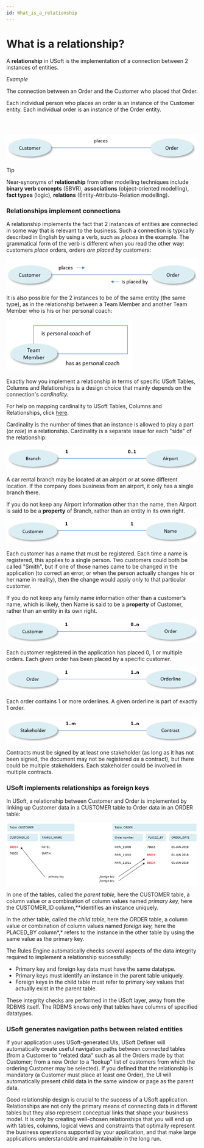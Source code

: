 ```yaml
---
id: What_is_a_relationship
---
```


# What is a relationship?

A **relationship** in USoft is the implementation of a connection between 2 instances of entities.

*Example*

The connection between an Order and the Customer who placed that Order.

Each individual person who places an order is an instance of the Customer entity. Each individual order is an instance of the Order entity.

###  

![](./assets/f3348296-8f1e-4c67-99ff-3cc8f67e5338.png)

> [!TIP]
> Near-synonyms of **relationship** from other modelling techniques include **binary verb concepts** (SBVR), **associations** (object-oriented modelling), **fact types** (logic), **relations** (Entity-Attribute-Relation modelling).

### Relationships implement connections

A relationship implements the fact that 2 instances of entities are connected in some way that is relevant to the business. Such a connection is typically described in English by using a verb, such as *places* in the example. The grammatical form of the verb is different when you read the other way: customers *place* orders, orders *are placed by* customers:

![](./assets/eea9a392-e4cd-48e7-bbaa-1f5c60f825d2.png)

It is also possible for the 2 instances to be of the same entity (the same type), as in the relationship between a Team Member and another Team Member who is his or her personal coach:

![](./assets/c1a9afad-affe-4d67-a216-7fe52ea59260.png)

Exactly how you implement a relationship in terms of specific USoft Tables, Columns and Relationships is a design choice that mainly depends on the connection's *cardinality.* 

For help on mapping cardinality to USoft Tables, Columns and Relationships, click [here](/docs/Modeller%20and%20Rules%20Engine/Tables,%20columns%20and%20relationships/Cardinality%20in%20relationships.md).

Cardinality is the number of times that an instance is allowed to play a part (or *role*) in a relationship. Cardinality is a separate issue for each "side" of the relationship:

![](./assets/32604b57-50e9-45f6-8ddc-f6014b8dd50a.png)

A car rental branch may be located at an airport or at some different location. If the company does business from an airport, it only has a single branch there.

If you do not keep any Airport information other than the name, then Airport is said to be a **property** of Branch, rather than an entity in its own right.

![](./assets/4667da52-a2f8-4c7d-bceb-7c8f4761fdc4.png)

Each customer has a name that must be registered. Each time a name is registered, this applies to a single person. Two customers could both be called "Smith", but if one of those names came to be changed in the application (to correct an error, or when the person actually changes his or her name in reality), then the change would apply only to that particular customer.

If you do not keep any family name information other than a customer's name, which is likely, then Name is said to be a **property** of Customer, rather than an entity in its own right.

![](./assets/3ccbbfcb-73d4-4846-af42-27e02b223b93.png)

Each customer registered in the application has placed 0, 1 or multiple orders. Each given order has been placed by a specific customer.

![](./assets/7639ecdb-3a40-4023-9efb-d6cbf583403b.png)

Each order contains 1 or more orderlines. A given orderline is part of exactly 1 order.

![](./assets/311ee4cd-3a7d-4e2e-a55a-59b0a16c2346.png)

Contracts must be signed by at least one stakeholder (as long as it has not been signed, the document may not be registered *as* a contract), but there could be multiple stakeholders. Each stakeholder could be involved in multiple contracts.

### USoft implements relationships as foreign keys

In USoft, a relationship between Customer and Order is implemented by linking up Customer data in a CUSTOMER table to Order data in an ORDER table:

![](./assets/6e54a521-7704-4853-a27e-192ef9bf7531.png)

In one of the tables, called the *parent table,* here the CUSTOMER table, a column value or a combination of column values named *primary key,* here the CUSTOMER_ID column,**identifies an instance uniquely.

In the other table, called the *child table*, here the ORDER table, a column value or combination of column values named *foreign key,* here the PLACED_BY column*,* refers to the instance in the other table by using the same value as the primary key.

The Rules Engine automatically checks several aspects of the data integrity required to implement a relationship successfully:

- Primary key and foreign key data must have the same datatype.
- Primary keys must identify an instance in the parent table uniquely.
- Foreign keys in the child table must refer to primary key values that actually exist in the parent table.

These integrity checks are performed in the USoft layer, away from the RDBMS itself. The RDBMS knows only that tables have columns of specified datatypes.

### USoft generates navigation paths between related entities

If your application uses USoft-generated UIs, USoft Definer will automatically create useful navigation paths between connected tables (from a Customer to "related data" such as all the Orders made by that Customer; from a new Order to a "lookup" list of customers from which the ordering Customer may be selected). If you defined that the relationship is mandatory (a Customer must place at least one Order), the UI will automatically present child data in the same window or page as the parent data.

Good relationship design is crucial to the success of a USoft application. Relationships are not only the primary means of connecting data in different tables but they also represent conceptual links that shape your business model. It is only by creating well-chosen relationships that you will end up with tables, columns, logical views and constraints that optimally represent the business operations supported by your application, and that make large applications understandable and maintainable in the long run.